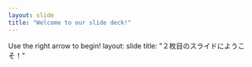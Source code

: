 ```yaml
---
layout: slide
title: "Welcome to our slide deck!"
---
```


Use the right arrow to begin!
layout: slide
title: "２枚目のスライドにようこそ！"
